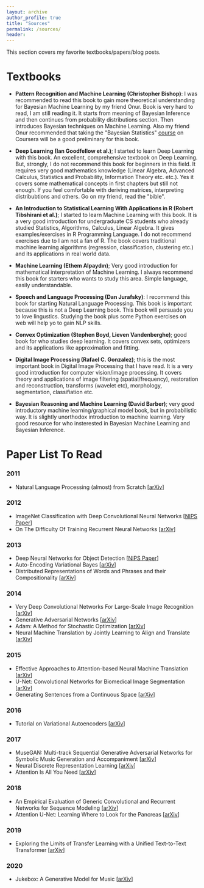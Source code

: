 ```yaml
---
layout: archive
author_profile: true
title: "Sources"
permalink: /sources/
header:
---
```

This section covers my favorite textbooks/papers/blog posts.

# Textbooks

- **Pattern Recognition and Machine Learning (Christopher Bishop)**: I was recommended to read this book to gain more theoretical understanding for Bayesian Machine Learning by my friend Onur. Book is very hard to read, I am still reading it. It starts from meaning of Bayesian Inference and then continues from probability distributions section. Then introduces Bayesian techniques on Machine Learning. Also my friend Onur recommended that taking the "Bayesian Statistics" [course](https://www.coursera.org/learn/bayesian-statistics) on Coursera will be a good preliminary for this book.

- **Deep Learning (Ian Goodfellow et al.)**; I started to learn Deep Learning with this book. An excellent, comprehensive textbook on Deep Learning. But, strongly, I do not recommend this book for beginners in this field. It requires very good mathematics knowledge (Linear Algebra, Advanced Calculus, Statistics and Probability, Information Theory etc. etc.). Yes it covers some mathematical concepts in first chapters but still not enough. If you feel comfortable with deriving matrices, interpreting distribubtions and others. Go on my friend, read the "bible".

- **An Introduction to Statistical Learning With Applications in R (Robert Tibshirani et al.)**; I started to learn Machine Learning with this book. It is a very good introduction for undergraduate CS students who already studied Statistics, Algorithms, Calculus, Linear Algebra. It gives examples/exercises in R Programming Language. I do not recommend exercises due to I am not a fan of R. The book covers traditional machine learning algorithms (regression, classification, clustering etc.) and its applications in real world data.

- **Machine Learning (Ethem Alpaydın)**; Very good introduction for mathematical interpretation of Machine Learning. I always recommend this book for starters who wants to study this area. Simple language, easily understandable.

- **Speech and Language Processing (Dan Jurafsky)**: I recommend this book for starting Natural Language Processing. This book is important because this is not a Deep Learning book. This book will persuade you to love lingustics. Studying the book plus some Python exercises on web will help yo to gain NLP skills.

- **Convex Optimization (Stephen Boyd, Lieven Vandenberghe)**; good book for who studies deep learning. It covers convex sets, optimizers and its applications like approximation and fitting.

- **Digital Image Processing (Rafael C. Gonzalez)**; this is the most important book in Digital Image Processing that I have read. It is a very good introduction for computer vision/image processing. It covers theory and applications of image filtering (spatial/frequency), restoration and reconstruction, transforms (wavelet etc), morphology, segmentation, classifiation etc.

- **Bayesian Reasoning and Machine Learning (David Barber)**; very good introductory machine learning/graphical model book, but in probabilistic way. It is slightly unorthodox introduction to machine learning. Very good resource for who insterested in Bayesian Machine Learning and Bayesian Inference.


# Paper List To Read

### 2011
- Natural Language Processing (almost) from Scratch [[arXiv](https://arxiv.org/abs/1103.0398.pdf)]

### 2012
- ImageNet Classification with Deep Convolutional Neural Networks [[NIPS Paper](https://papers.nips.cc/paper/4824-imagenet-classification-with-deep-convolutional-neural-networks.pdf)]
- On The Difficulty Of Training Recurrent Neural Networks [[arXiv](https://arxiv.org/abs/1211.5063.pdf)]

### 2013
- Deep Neural Networks for Object Detection [[NIPS Paper](https://papers.nips.cc/paper/5207-deep-neural-networks-for-object-detection.pdf)]
- Auto-Encoding Variational Bayes [[arXiv](https://arxiv.org/abs/1312.6114.pdf)]
- Distributed Representations of Words and Phrases and their Compositionality [[arXiv](https://arxiv.org/abs/1310.4546.pdf)]

### 2014
- Very Deep Convolutional Networks For Large-Scale Image Recognition [[arXiv](https://arxiv.org/abs/1409.1556.pdf)]
- Generative Adversarial Networks [[arXiv](https://arxiv.org/abs/1406.2661.pdf)]
- Adam: A Method for Stochastic Optimization [[arXiv](https://arxiv.org/abs/1412.6980.pdf)]
- Neural Machine Translation by Jointly Learning to Align and Translate [[arXiv](https://arxiv.org/abs/1409.0473)]
 
### 2015
- Effective Approaches to Attention-based Neural Machine Translation [[arXiv](https://arxiv.org/abs/1508.04025)]
- U-Net: Convolutional Networks for Biomedical Image Segmentation [[arXiv](https://arxiv.org/abs/1505.04597)]
- Generating Sentences from a Continuous Space [[arXiv](https://arxiv.org/abs/1511.06349)]

### 2016
- Tutorial on Variational Autoencoders [[arXiv](https://arxiv.org/abs/1606.05908.pdf)]

### 2017
- MuseGAN: Multi-track Sequential Generative Adversarial Networks for Symbolic Music Generation and Accompaniment [[arXiv](https://arxiv.org/pdf/1709.06298.pdf)]
- Neural Discrete Representation Learning [[arXiv](https://arxiv.org/abs/1711.00937.pdf)]
- Attention Is All You Need [[arXiv](https://arxiv.org/abs/1706.03762.pdf)]

### 2018
- An Empirical Evaluation of Generic Convolutional and Recurrent Networks for Sequence Modeling [[arXiv](https://arxiv.org/abs/1803.01271.pdf)]
- Attention U-Net: Learning Where to Look for the Pancreas [[arXiv](https://arxiv.org/abs/1804.03999)]

### 2019
- Exploring the Limits of Transfer Learning with a Unified Text-to-Text Transformer [[arXiv](https://arxiv.org/abs/1910.10683.pdf)]

### 2020
- Jukebox: A Generative Model for Music [[arXiv](https://arxiv.org/abs/2005.00341.pdf)]

